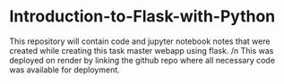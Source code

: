 # Introduction-to-Flask-with-Python
This repository will contain code and jupyter notebook notes that were created while creating this task master webapp using flask. /n
This was deployed on render by linking the github repo where all necessary code was available for deployment.

